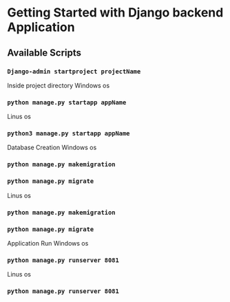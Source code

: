 
# Getting Started with Django backend Application


## Available Scripts

### `Django-admin startproject projectName`


Inside project directory
Windows os
### `python manage.py startapp appName`

Linus os
### `python3 manage.py startapp appName`

Database Creation
Windows os
### `python manage.py makemigration`
### `python manage.py migrate`

Linus os
### `python manage.py makemigration`
### `python manage.py migrate`

Application Run 
Windows os
### `python manage.py runserver 8081`

Linus os
### `python manage.py runserver 8081`



